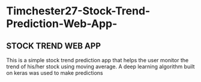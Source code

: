 # Timchester27-Stock-Trend-Prediction-Web-App-
## STOCK TREND WEB APP
This is a simple stock trend prediction app that helps the user monitor the trend of his/her stock using moving average. A deep learning algorithm built on keras was used to make predictions
